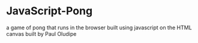# JavaScript-Pong
a game of pong that runs in the browser built using javascript on the HTML canvas built by Paul Oludipe
